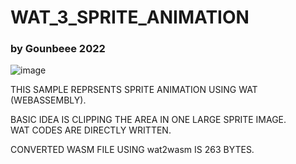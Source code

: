 <h1>WAT_3_SPRITE_ANIMATION</h1>
<h3>by Gounbeee 2022</h3>

![image](https://user-images.githubusercontent.com/14824067/195845702-37b03061-08f4-4d58-938a-32fb58235694.gif)

<p>
THIS SAMPLE REPRSENTS SPRITE ANIMATION USING WAT (WEBASSEMBLY).

BASIC IDEA IS CLIPPING THE AREA IN ONE LARGE SPRITE IMAGE.<br>
WAT CODES ARE DIRECTLY WRITTEN.

CONVERTED WASM FILE USING wat2wasm IS 263 BYTES.
</p>
